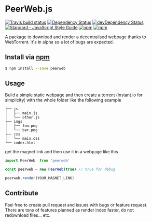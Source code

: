 # PeerWeb.js

[![Travis build status](http://img.shields.io/travis/Yhozen/peerweb.js.svg?style=flat-square)](https://travis-ci.org/Yhozen/peerweb.js)
[![Dependency Status](https://david-dm.org/Yhozen/peerweb.js.svg?style=flat-square)](https://david-dm.org/Yhozen/peerweb.js)
[![devDependency Status](https://david-dm.org/Yhozen/peerweb.js/dev-status.svg?style=flat-square)](https://david-dm.org/Yhozen/peerweb.js#info=devDependencies)
 [![Standard - JavaScript Style Guide](https://img.shields.io/badge/code_style-standard-brightgreen.svg?style=flat-square)](https://standardjs.com)
 [![npm](https://img.shields.io/npm/l/peerweb.svg?style=flat-square)](https://npmjs.com/package/peerweb)
[![npm](https://img.shields.io/npm/dm/peerweb.svg?style=flat-square)](https://npmjs.com/package/peerweb)

A package to download and render a decentralised webpage thanks to WebTorrent. It's in alpha so a lot of bugs are expected.

## Install via [npm](https://npmjs.com)

```sh
$ npm install --save peerweb
```

## Usage
Build a simple static webpage and then create a torrent (instant.io for simplicity) with the whole folder like the following example
```
├── js
│   ├── main.js
│   └── other.js
├── imgs
│   ├── foo.png
│   └── bar.png
├── css
│   └── main.css
└── index.html
```
get the magnet link and then use it in a webpage like this
```js
import PeerWeb  from 'peerweb'

const peerweb = new PeerWeb(true) // true for debug

peerweb.render(YOUR_MAGNET_LINK)
```
## Contribute

Feel free to create pull request and issues with bugs or feature request. There are tons of features planned as render index faster, do not redownload files... etc. 
